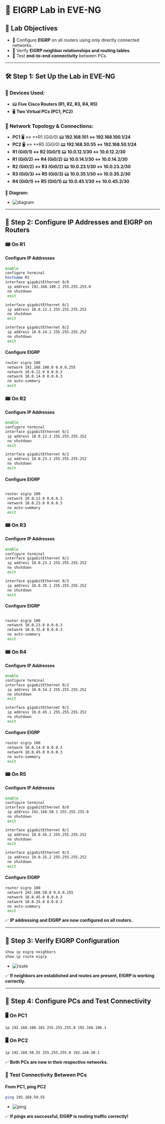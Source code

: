 # 🚀 EIGRP Lab in EVE-NG

## 🎯 **Lab Objectives**

- 🔧 Configure **EIGRP** on all routers using only directly connected networks.
- 🔄 Verify **EIGRP neighbor relationships and routing tables**.
- 📶 Test **end-to-end connectivity** between PCs.

---

## 🛠 **Step 1: Set Up the Lab in EVE-NG**

### 📌 **Devices Used:**

- 📟 **Five Cisco Routers (R1, R2, R3, R4, R5)**
- 🖥 **Two Virtual PCs (PC1, PC2)**

### 🔌 **Network Topology & Connections:**

- **PC1** 🖥 ↔ **R1 (Gi0/0) 📟 **192.168.101 ↔ 192.168.100.1/24**
- **PC2** 🖥 ↔ **R5 (Gi0/0) 📟 **192.168.50.55 ↔ 192.168.50.1/24**
- **R1 (Gi0/1) ↔ R2 (Gi0/1)** 📟 **10.0.12.1/30 ↔ 10.0.12.2/30**
- **R1 (Gi0/2) ↔ R4 (Gi0/2)** 📟 **10.0.14.1/30 ↔ 10.0.14.2/30**
- **R2 (Gi0/2) ↔ R3 (Gi0/2)** 📟 **10.0.23.1/30 ↔ 10.0.23.2/30**
- **R3 (Gi0/3) ↔ R5 (Gi0/3)** 📟 **10.0.35.1/30 ↔ 10.0.35.2/30**
- **R4 (Gi0/1) ↔ R5 (Gi0/1)** 📟 **10.0.45.1/30 ↔ 10.0.45.2/30**

📌 **Diagram:**
- ![diagram](imgs/diagram.png)

---

## 🔹 **Step 2: Configure IP Addresses and EIGRP on Routers**

### 📟 **On R1**

#### Configure IP Addresses

```bash
enable
configure terminal
hostname R1
interface gigabitEthernet 0/0
 ip address 192.168.100.1 255.255.255.0
 no shutdown
 exit

interface gigabitEthernet 0/1
 ip address 10.0.12.1 255.255.255.252
 no shutdown
 exit

interface gigabitEthernet 0/2
 ip address 10.0.14.1 255.255.255.252
 no shutdown
 exit
```

#### Configure EIGRP

```bash
router eigrp 100
 network 192.168.100.0 0.0.0.255
 network 10.0.12.0 0.0.0.3
 network 10.0.14.0 0.0.0.3
 no auto-summary
 exit
```

### 📟 **On R2**

#### Configure IP Addresses

```bash
enable
configure terminal
interface gigabitEthernet 0/1
 ip address 10.0.12.2 255.255.255.252
 no shutdown
 exit

interface gigabitEthernet 0/2
 ip address 10.0.23.1 255.255.255.252
 no shutdown
 exit

```

#### Configure EIGRP

```bash

router eigrp 100
 network 10.0.12.0 0.0.0.3
 network 10.0.23.0 0.0.0.3
 no auto-summary
 exit
```

### 📟 **On R3**
#### Configure IP Addresses
```bash
enable
configure terminal
interface gigabitEthernet 0/2
 ip address 10.0.23.2 255.255.255.252
 no shutdown
 exit

interface gigabitEthernet 0/3
 ip address 10.0.35.1 255.255.255.252
 no shutdown
 exit

```

#### Configure EIGRP

```bash

router eigrp 100
 network 10.0.23.0 0.0.0.3
 network 10.0.35.0 0.0.0.3
 no auto-summary
 exit
```

### 📟 **On R4**
#### Configure IP Addresses
```bash
enable
configure terminal
interface gigabitEthernet 0/2
 ip address 10.0.14.2 255.255.255.252
 no shutdown
 exit

interface gigabitEthernet 0/1
 ip address 10.0.45.1 255.255.255.252
 no shutdown
 exit
```

#### Configure EIGRP

```bash
router eigrp 100
 network 10.0.14.0 0.0.0.3
 network 10.0.45.0 0.0.0.3
 no auto-summary
 exit
```

### 📟 **On R5**
#### Configure IP Addresses
```bash
enable
configure terminal
interface gigabitEthernet 0/0
 ip address 192.168.50.1 255.255.255.0
 no shutdown
 exit

interface gigabitEthernet 0/1
 ip address 10.0.45.2 255.255.255.252
 no shutdown
 exit

interface gigabitEthernet 0/3
 ip address 10.0.35.2 255.255.255.252
 no shutdown
 exit
```

#### Configure EIGRP

```bash
router eigrp 100
 network 192.168.50.0 0.0.0.255
 network 10.0.45.0 0.0.0.3
 network 10.0.35.0 0.0.0.3
 no auto-summary
 exit
```

✅ **IP addressing and EIGRP are now configured on all routers.**

---

## 🔹 **Step 3: Verify EIGRP Configuration**

```bash
show ip eigrp neighbors
show ip route eigrp
```

- ![route](imgs/route.png)

✅ **If neighbors are established and routes are present, EIGRP is working correctly.**

---

## 🔹 Step 4: Configure PCs and Test Connectivity

### 🖥 **On PC1**

```bash
ip 192.168.100.101 255.255.255.0 192.168.100.1
```

### 🖥 **On PC2**

```bash
ip 192.168.50.55 255.255.255.0 192.168.50.1
```

✅ **Both PCs are now in their respective networks.**

### 🔹 **Test Connectivity Between PCs**

#### **From PC1, ping PC2**

```bash
ping 192.168.50.55
```
- ![ping](imgs/ping.png)

✅ **If pings are successful, EIGRP is routing traffic correctly!**
